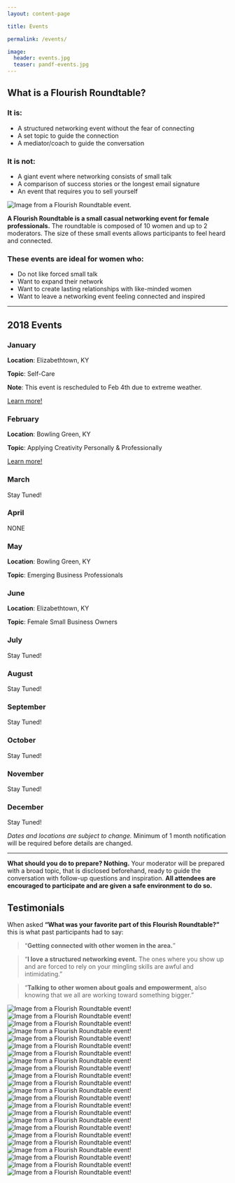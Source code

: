 ```yaml
---
layout: content-page

title: Events

permalink: /events/

image:
  header: events.jpg
  teaser: pandf-events.jpg
---
```


## What is a **Flourish Roundtable**?

<div class="row">
  <div class="col-md-8 col-sm-12">
    <h3>It is:</h3>
    <ul>
      <li>A structured networking event without the fear of connecting</li>
      <li>A set topic to guide the connection</li>
      <li>A mediator/coach to guide the conversation</li>
    </ul>
    <h3>It is not:</h3>
    <ul>
      <li>A giant event where networking consists of small talk</li>
      <li>A comparison of success stories or the longest email signature</li>
      <li>An event that requires you to sell yourself</li>
    </ul>
  </div>
  <div class="col-md-4 col-sm-12">
    <img src="/assets/images/events/what-is-flourish-roundtable.jpg" alt="Image from a Flourish Roundtable event.">
  </div>
</div>

**A Flourish Roundtable is a small casual networking event for female professionals.** The roundtable is composed of 10 women and up to 2 moderators. The size of these small events allows participants to feel heard and connected. 

### These events are ideal for women who:

- Do not like forced small talk
- Want to expand their network
- Want to create lasting relationships with like-minded women
- Want to leave a networking event feeling connected and inspired

<hr class="secondary">

## 2018 Events

<div id="calendar">
  <div class="month january">
    <h3>January</h3>
    <div class="month-content">
      <div class="month-details">
        <p><strong>Location</strong>: Elizabethtown, KY</p>
        <p><strong>Topic</strong>: Self-Care</p>
        <p><strong>Note</strong>: This event is rescheduled to Feb 4th due to extreme weather.</p>
      </div>
      <a href="https://www.eventbrite.com/e/flourish-roundtable-self-care-tickets-42190978352">
        <div class="sign-up">
          <span>Learn more!</span>
        </div>
      </a>
    </div>
  </div>
  <div class="month february">
    <h3>February</h3>
    <div class="month-content">
      <div class="month-details">
        <p><strong>Location</strong>: Bowling Green, KY</p>
        <p><strong>Topic</strong>: Applying Creativity Personally & Professionally</p>
      </div>
      <a href="https://www.eventbrite.com/e/flourish-roundtable-paint-and-sip-applying-creativity-tickets-42860546047">
        <div class="sign-up">
          <span>Learn more!</span>
        </div>
      </a>
    </div>
  </div>
  <div class="month march">
    <h3>March</h3>
    <div class="month-content">
      <div class="month-details">
        <p>Stay Tuned!</p>
      </div>
    </div>
  </div>
  <div class="month april">
    <h3>April</h3>
    <div class="month-content">
      <div class="month-details">
        <p>NONE</p>
      </div>
    </div>
  </div>
  <div class="month may">
    <h3>May</h3>
    <div class="month-content">
      <div class="month-details">
        <p><strong>Location</strong>: Bowling Green, KY</p>
        <p><strong>Topic</strong>: Emerging Business Professionals</p>
      </div>
    </div>
  </div>
  <div class="month june">
    <h3>June</h3>
    <div class="month-content">
      <div class="month-details">
        <p><strong>Location</strong>: Elizabethtown, KY</p>
        <p><strong>Topic</strong>: Female Small Business Owners</p>
      </div>
    </div>
  </div>
  <div class="month july">
    <h3>July</h3>
    <div class="month-content">
      <div class="month-details">
        <p>Stay Tuned!</p>
      </div>
    </div>
  </div>
  <div class="month august">
    <h3>August</h3>
    <div class="month-content">
      <div class="month-details">
        <p>Stay Tuned!</p>
      </div>
    </div>
  </div>
  <div class="month september">
    <h3>September</h3>
    <div class="month-content">
      <div class="month-details">
        <p>Stay Tuned!</p>
      </div>
    </div>
  </div>
  <div class="month october">
    <h3>October</h3>
    <div class="month-content">
      <div class="month-details">
        <p>Stay Tuned!</p>
      </div>
    </div>
  </div>
  <div class="month november">
    <h3>November</h3>
    <div class="month-content">
      <div class="month-details">
        <p>Stay Tuned!</p>
      </div>
    </div>
  </div>
  <div class="month december">
    <h3>December</h3>
    <div class="month-content">
      <div class="month-details">
        <p>Stay Tuned!</p>
      </div>
    </div>
  </div>
</div>

*Dates and locations are subject to change.* Minimum of 1 month notification will be required before details are changed.

<hr class="secondary">

**What should you do to prepare? Nothing.** Your moderator will be prepared with a broad topic, that is disclosed beforehand, ready to guide the conversation with follow-up questions and inspiration. **All attendees are encouraged to participate and are given a safe environment to do so.**

## Testimonials

When asked **“What was your favorite part of this Flourish Roundtable?”** this is what past participants had to say:

>“**Getting connected with other women in the area.**”

>“**I love a structured networking event.** The ones where you show up and are forced to rely on your mingling skills are awful and intimidating.”

>“**Talking to other women about goals and empowerment**, also knowing that we all are working toward something bigger.”

<section id="eventsGallery">
  <img src="/assets/images/events/event1-pic1.jpg" alt="Image from a Flourish Roundtable event!">
  <img src="/assets/images/events/event1-pic2.jpg" alt="Image from a Flourish Roundtable event!">
  <img src="/assets/images/events/event1-pic3.jpg" alt="Image from a Flourish Roundtable event!">
  <img src="/assets/images/events/event1-pic4.jpg" alt="Image from a Flourish Roundtable event!">
  <img src="/assets/images/events/event1-pic5.jpg" alt="Image from a Flourish Roundtable event!">
  <img src="/assets/images/events/event1-pic6.jpg" alt="Image from a Flourish Roundtable event!">
  <img src="/assets/images/events/event1-pic7.jpg" alt="Image from a Flourish Roundtable event!">
  <img src="/assets/images/events/event2-pic1.jpg" alt="Image from a Flourish Roundtable event!">
  <img src="/assets/images/events/event2-pic2.jpg" alt="Image from a Flourish Roundtable event!">
  <img src="/assets/images/events/event2-pic3.jpg" alt="Image from a Flourish Roundtable event!">
  <img src="/assets/images/events/event2-pic4.jpg" alt="Image from a Flourish Roundtable event!">
  <img src="/assets/images/events/event2-pic5.jpg" alt="Image from a Flourish Roundtable event!">
  <img src="/assets/images/events/event5-pic1.jpg" alt="Image from a Flourish Roundtable event!">
  <img src="/assets/images/events/event5-pic2.jpg" alt="Image from a Flourish Roundtable event!">
  <img src="/assets/images/events/event5-pic3.jpg" alt="Image from a Flourish Roundtable event!">
  <img src="/assets/images/events/event5-pic4.jpg" alt="Image from a Flourish Roundtable event!">
  <img src="/assets/images/events/event5-pic5.jpg" alt="Image from a Flourish Roundtable event!">
  <img src="/assets/images/events/event5-pic6.jpg" alt="Image from a Flourish Roundtable event!">
  <img src="/assets/images/events/event5-pic7.jpg" alt="Image from a Flourish Roundtable event!">
  <img src="/assets/images/events/event8-pic1.jpg" alt="Image from a Flourish Roundtable event!">
  <img src="/assets/images/events/event8-pic2.jpg" alt="Image from a Flourish Roundtable event!">
  <img src="/assets/images/events/event8-pic3.jpg" alt="Image from a Flourish Roundtable event!">
  <img src="/assets/images/events/event8-pic4.jpg" alt="Image from a Flourish Roundtable event!">
</section>

